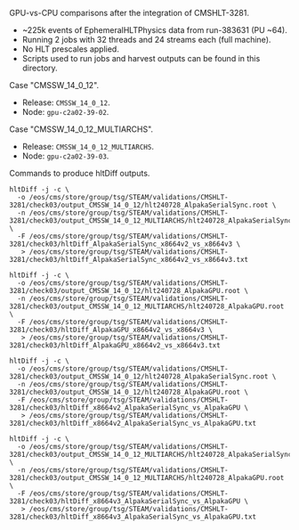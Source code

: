 GPU-vs-CPU comparisons after the integration of CMSHLT-3281.
 - ~225k events of EphemeralHLTPhysics data from run-383631 (PU ~64).
 - Running 2 jobs with 32 threads and 24 streams each (full machine).
 - No HLT prescales applied.
 - Scripts used to run jobs and harvest outputs can be found in this directory.

Case "CMSSW_14_0_12".
 - Release: `CMSSW_14_0_12`.
 - Node: `gpu-c2a02-39-02`.

Case "CMSSW_14_0_12_MULTIARCHS".
 - Release: `CMSSW_14_0_12_MULTIARCHS`.
 - Node: `gpu-c2a02-39-03`.

Commands to produce hltDiff outputs.
```
hltDiff -j -c \
  -o /eos/cms/store/group/tsg/STEAM/validations/CMSHLT-3281/check03/output_CMSSW_14_0_12/hlt240728_AlpakaSerialSync.root \
  -n /eos/cms/store/group/tsg/STEAM/validations/CMSHLT-3281/check03/output_CMSSW_14_0_12_MULTIARCHS/hlt240728_AlpakaSerialSync.root \
  -F /eos/cms/store/group/tsg/STEAM/validations/CMSHLT-3281/check03/hltDiff_AlpakaSerialSync_x8664v2_vs_x8664v3 \
   > /eos/cms/store/group/tsg/STEAM/validations/CMSHLT-3281/check03/hltDiff_AlpakaSerialSync_x8664v2_vs_x8664v3.txt

hltDiff -j -c \
  -o /eos/cms/store/group/tsg/STEAM/validations/CMSHLT-3281/check03/output_CMSSW_14_0_12/hlt240728_AlpakaGPU.root \
  -n /eos/cms/store/group/tsg/STEAM/validations/CMSHLT-3281/check03/output_CMSSW_14_0_12_MULTIARCHS/hlt240728_AlpakaGPU.root \
  -F /eos/cms/store/group/tsg/STEAM/validations/CMSHLT-3281/check03/hltDiff_AlpakaGPU_x8664v2_vs_x8664v3 \
   > /eos/cms/store/group/tsg/STEAM/validations/CMSHLT-3281/check03/hltDiff_AlpakaGPU_x8664v2_vs_x8664v3.txt

hltDiff -j -c \
  -o /eos/cms/store/group/tsg/STEAM/validations/CMSHLT-3281/check03/output_CMSSW_14_0_12/hlt240728_AlpakaSerialSync.root \
  -n /eos/cms/store/group/tsg/STEAM/validations/CMSHLT-3281/check03/output_CMSSW_14_0_12/hlt240728_AlpakaGPU.root \
  -F /eos/cms/store/group/tsg/STEAM/validations/CMSHLT-3281/check03/hltDiff_x8664v2_AlpakaSerialSync_vs_AlpakaGPU \
   > /eos/cms/store/group/tsg/STEAM/validations/CMSHLT-3281/check03/hltDiff_x8664v2_AlpakaSerialSync_vs_AlpakaGPU.txt

hltDiff -j -c \
  -o /eos/cms/store/group/tsg/STEAM/validations/CMSHLT-3281/check03/output_CMSSW_14_0_12_MULTIARCHS/hlt240728_AlpakaSerialSync.root \
  -n /eos/cms/store/group/tsg/STEAM/validations/CMSHLT-3281/check03/output_CMSSW_14_0_12_MULTIARCHS/hlt240728_AlpakaGPU.root \
  -F /eos/cms/store/group/tsg/STEAM/validations/CMSHLT-3281/check03/hltDiff_x8664v3_AlpakaSerialSync_vs_AlpakaGPU \
   > /eos/cms/store/group/tsg/STEAM/validations/CMSHLT-3281/check03/hltDiff_x8664v3_AlpakaSerialSync_vs_AlpakaGPU.txt
```
